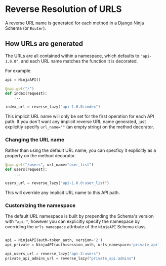 # Reverse Resolution of URLS

A reverse URL name is generated for each method in a Django Ninja Schema (or `Router`).

## How URLs are generated

The URLs are all contained within a namespace, which defaults to `"api-1.0.0"`, and each URL name matches the function it is decorated. 

For example:

```Python
api = NinjaAPI()

@api.get("/")
def index(request):
    ...

index_url = reverse_lazy("api-1.0.0:index")
```

This implicit URL name will only be set for the first operation for each API path.  If you *don't* want any implicit reverse URL name generated, just explicitly specify `url_name=""` (an empty string) on the method decorator.

### Changing the URL name

Rather than using the default URL name, you can specficy it explicitly as a property on the method decorator.

```Python
@api.get("/users", url_name="user_list")
def users(request):
    ...

users_url = reverse_lazy("api-1.0.0:user_list")
```

This will override any implicit URL name to this API path.

### Customizing the namespace

The default URL namespace is built by prepending the Schema's version with `"api-"`, however you can explicitly specify the namespace by overriding the `urls_namespace` attribute of the `NinjaAPI` Schema class.

```Python

api = NinjaAPI(auth=token_auth, version='2')
api_private = NinjaAPI(auth=session_auth, urls_namespace='private_api')

api_users_url = reverse_lazy("api-2:users")
private_api_admins_url = reverse_lazy("private_api:admins")
```
